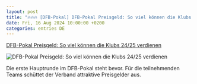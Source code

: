 ```yaml
---
layout: post
title: "🔥🔥🔥 [DFB-Pokal] DFB-Pokal Preisgeld: So viel können die Klubs 24/25 verdienen"
date: Fri, 16 Aug 2024 10:00:00 +0200
categories: entries DE
---
```

[DFB-Pokal Preisgeld: So viel können die Klubs 24/25 verdienen](https://www.90min.de/posts/dfb-pokal-preisgeld-so-viel-konnen-die-klubs-24-25-verdienen)

![DFB-Pokal Preisgeld: So viel können die Klubs 24/25 verdienen](https://images2.minutemediacdn.com/image/upload/c_crop,w_5610,h_3155,x_0,y_478/c_fill,w_1440,ar_16:9,f_auto,q_auto,g_auto/images/GettyImages/mmsport/german_site_de_international_web/01j561m5ga4tpve19grd.jpg)

Die erste Hauptrunde im DFB-Pokal steht bevor. Für die teilnehmenden Teams schüttet der Verband attraktive Preisgelder aus.

